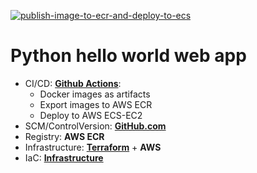 [![publish-image-to-ecr-and-deploy-to-ecs](https://github.com/nastasyafedotovna/andersen-exam-python/actions/workflows/aws.yml/badge.svg)](https://github.com/nastasyafedotovna/andersen-exam-python/actions/workflows/aws.yml)

# Python hello world web app
+ CI/CD: [**Github Actions**](https://docs.github.com/en/actions):
    + Docker images as artifacts
    + Export images to AWS ECR
    + Deploy to AWS ECS-EC2
+ SCM/ControlVersion: [**GitHub.com**](https://github.com)
+ Registry: **AWS ECR**
+ Infrastructure: [**Terraform**](https://www.terraform.io) + **AWS** 
+ IaC: [**Infrastructure**](https://github.com/nastasyafedotovna/andersen-exam-python-infrastructure)
